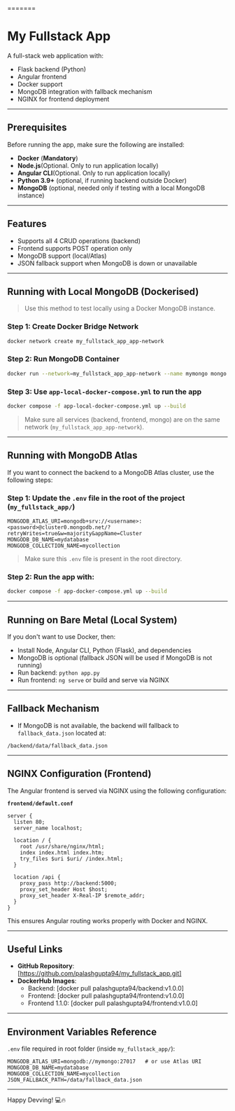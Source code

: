 
=======
# My Fullstack App

A full-stack web application with:

- Flask backend (Python)
- Angular frontend
- Docker support
- MongoDB integration with fallback mechanism
- NGINX for frontend deployment

---

## Prerequisites

Before running the app, make sure the following are installed:

- **Docker** (**Mandatory**)
- **Node.js**(Optional. Only to run application locally)
- **Angular CLI**(Optional. Only to run application locally)
- **Python 3.9+** (optional, if running backend outside Docker)
- **MongoDB** (optional, needed only if testing with a local MongoDB instance)

---

## Features

- Supports all 4 CRUD operations (backend)
- Frontend supports POST operation only
- MongoDB support (local/Atlas)
- JSON fallback support when MongoDB is down or unavailable

---

## Running with Local MongoDB (Dockerised)

> Use this method to test locally using a Docker MongoDB instance.

### Step 1: Create Docker Bridge Network

```bash
docker network create my_fullstack_app_app-network
```

### Step 2: Run MongoDB Container

```bash
docker run --network=my_fullstack_app_app-network --name mymongo mongo:latest
```

### Step 3: Use `app-local-docker-compose.yml` to run the app

```bash
docker compose -f app-local-docker-compose.yml up --build
```

> Make sure all services (backend, frontend, mongo) are on the same network (`my_fullstack_app_app-network`).

---

## Running with MongoDB Atlas

If you want to connect the backend to a MongoDB Atlas cluster, use the following steps:

### Step 1: Update the `.env` file in the root of the project (`my_fullstack_app/`)

```env
MONGODB_ATLAS_URI=mongodb+srv://<username>:<password>@cluster0.mongodb.net/?retryWrites=true&w=majority&appName=Cluster
MONGODB_DB_NAME=mydatabase
MONGODB_COLLECTION_NAME=mycollection
```

> Make sure this `.env` file is present in the root directory.

### Step 2: Run the app with:

```bash
docker compose -f app-docker-compose.yml up --build
```

---

## Running on Bare Metal (Local System)

If you don't want to use Docker, then:

- Install Node, Angular CLI, Python (Flask), and dependencies
- MongoDB is optional (fallback JSON will be used if MongoDB is not running)
- Run backend: `python app.py`
- Run frontend: `ng serve` or build and serve via NGINX

---

## Fallback Mechanism

- If MongoDB is not available, the backend will fallback to `fallback_data.json` located at:

```
/backend/data/fallback_data.json
```

---

## NGINX Configuration (Frontend)

The Angular frontend is served via NGINX using the following configuration:

**`frontend/default.conf`**

```nginx
server {
  listen 80;
  server_name localhost;

  location / {
    root /usr/share/nginx/html;
    index index.html index.htm;
    try_files $uri $uri/ /index.html;
  }

  location /api {
    proxy_pass http://backend:5000;
    proxy_set_header Host $host;
    proxy_set_header X-Real-IP $remote_addr;
  }
}
```

This ensures Angular routing works properly with Docker and NGINX.

---

##  Useful Links

- **GitHub Repository**: [https://github.com/palashgupta94/my_fullstack_app.git]
- **DockerHub Images**:
  - Backend: [docker pull palashgupta94/backend:v1.0.0]
  - Frontend: [docker pull palashgupta94/frontend:v1.0.0]
  - Frontend 1.1.0: [docker pull palashgupta94/frontend:v1.0.0]
---

## Environment Variables Reference

`.env` file required in root folder (inside `my_fullstack_app/`):

```env
MONGODB_ATLAS_URI=mongodb://mymongo:27017   # or use Atlas URI
MONGODB_DB_NAME=mydatabase
MONGODB_COLLECTION_NAME=mycollection
JSON_FALLBACK_PATH=/data/fallback_data.json
```

---

Happy Devving! 💻🔥

